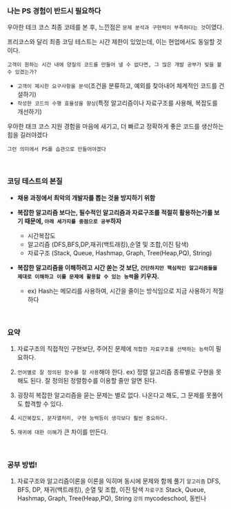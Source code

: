 ### 나는 PS 경험이 반드시 필요하다 

우아한 테크 코스 최종 코테를 본 후, 느낀점은 `문제 분석과 구현력이 부족하다는 것`이였다.


프리코스와 달리 최종 코딩 테스트는 시간 제한이 있었는데, 이는 현업에서도 동일할 것이다.


`고객이 원하는 시간 내에 양질의 코드를 만들어 낼 수 없다면, 그 많은 개발 공부가 빛을 볼 수 있겠는가?`

+ `고객이 제시한 요구사항을 분석`(조건을 분류하고, 예외를 찾아내어 체계적인 코드를 건설하기)
+ `작성한 코드의 수행 효율성을 향상`(특정 알고리즘이나 자료구조를 사용해, 복잡도를 개선하기)

우아한 태크 코스 지원 경험을 마음에 새기고, 더 빠르고 정확하게 좋은 코드를 생산하는 힘을 길러야겠다


`그런 의미에서 PS를 습관으로 만들어야겠다`

</br>

### 코딩 테스트의 본질
+ **채용 과정에서 최악의 개발자를 뽑는 것을 방지하기 위함**


+ **복잡한 알고리즘 보다는, 필수적인 알고리즘과 자료구조를 적절히 활용하는가를 보기 때문에, `아래 세가지를 중점으로 공부`하자**
  + 시간복잡도
  + 알고리즘 (DFS,BFS,DP,재귀(백트래킹),순열 및 조합,이진 탐색)
  + 자료구조 (Stack, Queue, Hashmap, Graph, Tree(Heap,PQ), String)


+ **복잡한 알고리즘을 이해하려고 시간 쏟는 것 보단, `간단하지만 핵심적인 알고리즘들을 제대로 이해하고 이를 문제에 활용할 수 있는 능력`을 키우자.**
  + ex) Hash는 메모리를 사용하여, 시간을 줄이는 방식임으로 지금 사용하기 적절하다

</br>

### 요약
1. 자료구조의 직접적인 구현보단, 주어진 문제에 `적합한 자료구조를 선택하는 능력`이 필요하다.


2. `언어별로 잘 정의된 함수를 잘 사용`해야 한다. ex) 정렬 알고리즘 종류별로 구현을 못해도 된다. 잘 정의된 정렬함수를 이용할 줄만 알면 된다.


3. 굉장히 복잡한 알고리즘을 묻는 문제는 별로 없다. 나온다고 해도, 그 문제를 못풀어도 합격할 수 있다.


4. `시간복잡도, 문자열처리, 구현 능력등이 생각보다 훨씬 중요하다.`


5. `재귀에 대한 이해`가 큰 차이를 만든다.

</br>

### 공부 방법!
1. 자료구조와 알고리즘이론을 이론을 익히며 동시에 문제와 함께 풀기
   `알고리즘` DFS, BFS, DP, 재귀(백트래킹), 순열 및 조합, 이진 탐색
   `자료구조` Stack, Queue, Hashmap, Graph, Tree(Heap,PQ), String
    `강의` mycodeschool, 동빈나
